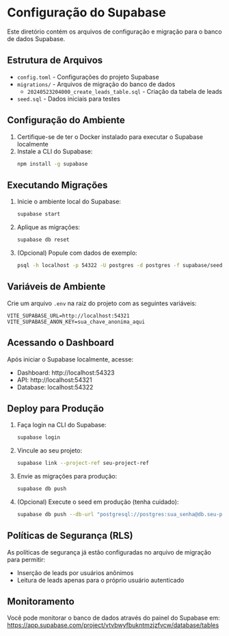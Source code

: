 # Configuração do Supabase

Este diretório contém os arquivos de configuração e migração para o banco de dados Supabase.

## Estrutura de Arquivos

- `config.toml` - Configurações do projeto Supabase
- `migrations/` - Arquivos de migração do banco de dados
  - `20240523204000_create_leads_table.sql` - Criação da tabela de leads
- `seed.sql` - Dados iniciais para testes

## Configuração do Ambiente

1. Certifique-se de ter o Docker instalado para executar o Supabase localmente
2. Instale a CLI do Supabase:
   ```bash
   npm install -g supabase
   ```

## Executando Migrações

1. Inicie o ambiente local do Supabase:
   ```bash
   supabase start
   ```

2. Aplique as migrações:
   ```bash
   supabase db reset
   ```

3. (Opcional) Popule com dados de exemplo:
   ```bash
   psql -h localhost -p 54322 -U postgres -d postgres -f supabase/seed.sql
   ```

## Variáveis de Ambiente

Crie um arquivo `.env` na raiz do projeto com as seguintes variáveis:

```env
VITE_SUPABASE_URL=http://localhost:54321
VITE_SUPABASE_ANON_KEY=sua_chave_anonima_aqui
```

## Acessando o Dashboard

Após iniciar o Supabase localmente, acesse:
- Dashboard: http://localhost:54323
- API: http://localhost:54321
- Database: localhost:54322

## Deploy para Produção

1. Faça login na CLI do Supabase:
   ```bash
   supabase login
   ```

2. Vincule ao seu projeto:
   ```bash
   supabase link --project-ref seu-project-ref
   ```

3. Envie as migrações para produção:
   ```bash
   supabase db push
   ```

4. (Opcional) Execute o seed em produção (tenha cuidado):
   ```bash
   supabase db push --db-url "postgresql://postgres:sua_senha@db.seu-projeto.supabase.co:5432/postgres" -f supabase/seed.sql
   ```

## Políticas de Segurança (RLS)

As políticas de segurança já estão configuradas no arquivo de migração para permitir:
- Inserção de leads por usuários anônimos
- Leitura de leads apenas para o próprio usuário autenticado

## Monitoramento

Você pode monitorar o banco de dados através do painel do Supabase em:
https://app.supabase.com/project/vtvbwyfbukntmzjzfvcw/database/tables

